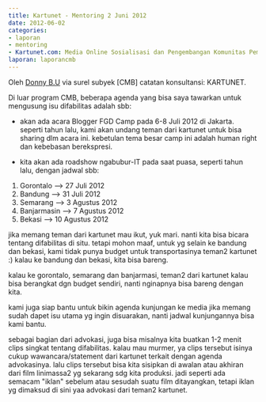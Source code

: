 ```yaml
---
title: Kartunet - Mentoring 2 Juni 2012
date: 2012-06-02
categories:
- laporan
- mentoring
- Kartunet.com: Media Online Sosialisasi dan Pengembangan Komunitas Pemuda dengan Disabilitas
laporan: laporancmb
---
```


Oleh [Donny B.U](http://wiki.ciptamedia.org/wiki/Donny_B.U) via surel subyek [CMB] catatan konsultansi: KARTUNET.

Di luar program CMB, beberapa agenda yang bisa saya tawarkan untuk mengusung isu difabilitas adalah sbb:

* akan ada acara Blogger FGD Camp pada 6-8 Juli 2012 di Jakarta. seperti tahun lalu, kami akan undang teman dari kartunet untuk bisa sharing dlm acara ini. kebetulan tema besar camp ini adalah human right dan kebebasan berekspresi.

* kita akan ada roadshow ngabubur-IT pada saat puasa, seperti tahun lalu, dengan jadwal sbb:

 1.	Gorontalo --> 27 Juli 2012
 2. Bandung --> 31 Juli 2012
 3. Semarang --> 3 Agustus 2012
 4. Banjarmasin --> 7 Agustus 2012
 5. Bekasi --> 10 Agustus 2012

jika memang teman dari kartunet mau ikut, yuk mari. nanti kita bisa bicara tentang difabilitas di situ. tetapi mohon maaf, untuk yg selain ke bandung dan bekasi, kami tidak punya budget untuk transportasinya teman2 kartunet :) kalau ke bandung dan bekasi, kita bisa bareng.

kalau ke gorontalo, semarang dan banjarmasi, teman2 dari kartunet kalau bisa berangkat dgn budget sendiri, nanti nginapnya bisa bareng dengan kita.

kami juga siap bantu untuk bikin agenda kunjungan ke media jika memang sudah dapet isu utama yg ingin disuarakan, nanti jadwal kunjungannya bisa kami bantu.

sebagai bagian dari advokasi, juga bisa misalnya kita buatkan 1-2 menit clips singkat tentang difabilitas. kalau mau murmer, ya clips tersebut isinya cukup wawancara/statement dari kartunet terkait dengan agenda advokasinya. lalu clips tersebut bisa kita sisipkan di awalan atau akhiran dari film linimassa2 yg sekarang sdg kita produksi. jadi seperti ada semacam "iklan" sebelum atau sesudah suatu film ditayangkan, tetapi iklan yg dimaksud di sini yaa advokasi dari teman2 kartunet.
